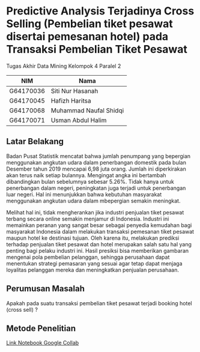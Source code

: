 # Predictive Analysis Terjadinya Cross Selling (Pembelian tiket pesawat disertai pemesanan hotel) pada Transaksi Pembelian Tiket Pesawat
Tugas Akhir Data Mining Kelompok 4 Paralel 2

| NIM | Nama | 
| ----- | ----- | 
| G64170036 | Siti Nur Hasanah |
| G64170045 | Hafizh Haritsa |
| G64170068 | Muhammad Naufal Shidqi |
| G64170071 | Usman Abdul Halim |

## Latar Belakang
Badan Pusat Statistik mencatat bahwa jumlah penumpang yang bepergian menggunakan angkutan udara dalam penerbangan domestik pada bulan Desember tahun 2019 mencapai 6,98 juta orang. Jumlah ini diperkirakan akan terus naik setiap bulannya. Mengingat angka ini bertambah dibandingkan bulan sebelumnya sebesar 5.26%. Tidak hanya untuk penerbangan dalam negeri, peningkatan juga terjadi untuk penerbangan luar negeri. Hal ini menunjukkan bahwa kebutuhan masyarakat menggunakan angkutan udara dalam mbepergian semakin meningkat.

Melihat hal ini, tidak mengherankan jika industri penjualan tiket pesawat terbang secara online semakin menjamur di Indonesia. Industri ini memainkan peranan yang sangat besar sebagai penyedia kemudahan bagi masyarakat Indonesia dalam melakukan transaksi pemesanan tiket pesawat maupun hotel ke destinasi tujuan. Oleh karena itu, melakukan prediksi terhadap penjualan tiket pesawat dan hotel merupakan salah satu hal yang penting bagi pelaku industri ini. Hasil presiksi bisa memberikan gambaran mengenai pola pembelian pelanggan, sehingga perusahaan dapat menentukan strategi pemasaran yang sesuai agar tetap dapat menjaga loyalitas pelanggan mereka dan meningkatkan penjualan perusahaan.

## Perumusan Masalah
Apakah pada suatu transaksi pembelian tiket pesawat terjadi booking hotel (cross sell) ?

## Metode Penelitian
[Link Notebook Google Collab](https://colab.research.google.com/drive/1I4KPYpp3U56NeJ6rjZ4axKA9v0B_0e3o?authuser=1#scrollTo=2ktQGKT5BSNg)

